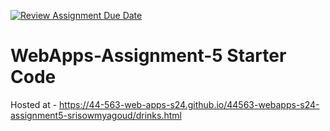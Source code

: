 [![Review Assignment Due Date](https://classroom.github.com/assets/deadline-readme-button-24ddc0f5d75046c5622901739e7c5dd533143b0c8e959d652212380cedb1ea36.svg)](https://classroom.github.com/a/5u0mb8O1)
# WebApps-Assignment-5 Starter Code
Hosted at - https://44-563-web-apps-s24.github.io/44563-webapps-s24-assignment5-srisowmyagoud/drinks.html
